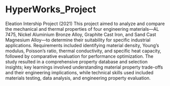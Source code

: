 # HyperWorks_Project
Eleation Intership Project (2021)
This project aimed to analyze and compare the mechanical and thermal properties of four engineering materials—AL 7475, Nickel Aluminium Bronze Alloy, Graphite Cast Iron, and Sand Cast Magnesium Alloy—to determine their suitability for specific industrial applications. Requirements included identifying material density, Young’s modulus, Poisson’s ratio, thermal conductivity, and specific heat capacity, followed by comparative evaluation for performance optimization. The study resulted in a comprehensive property database and selection insights; key learnings involved understanding material property trade-offs and their engineering implications, while technical skills used included materials testing, data analysis, and engineering property evaluation.
